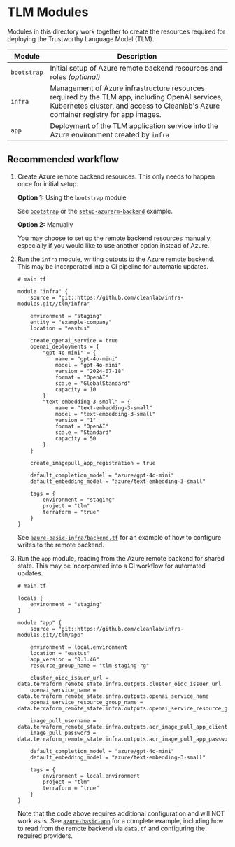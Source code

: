 # TLM Modules

Modules in this directory work together to create the resources required for deploying the Trustworthy Language Model (TLM). 

| Module | Description |
|--------|-------------|
| `bootstrap` | Initial setup of Azure remote backend resources and roles _(optional)_ |
| `infra` | Management of Azure infrastructure resources required by the TLM app, including OpenAI services, Kubernetes cluster, and access to Cleanlab's Azure container registry for app images. |
| `app` | Deployment of the TLM application service into the Azure environment created by `infra` |

## Recommended workflow

1. Create Azure remote backend resources. This only needs to happen once for initial setup.

    **Option 1:** Using the `bootstrap` module

    See [`bootstrap`](./bootstrap/) or the [`setup-azurerm-backend`](../examples/tlm/setup-azurerm-backend/) example.

    **Option 2:** Manually

    You may choose to set up the remote backend resources manually, especially if you would like to use another option instead of Azure. 

2. Run the `infra` module, writing outputs to the Azure remote backend. This may be incorporated into a CI pipeline for automatic updates.

    ```
    # main.tf

    module "infra" {
        source = "git::https://github.com/cleanlab/infra-modules.git//tlm/infra"

        environment = "staging"
        entity = "example-company"
        location = "eastus"

        create_openai_service = true
        openai_deployments = {
            "gpt-4o-mini" = {
                name = "gpt-4o-mini"
                model = "gpt-4o-mini"
                version = "2024-07-18"
                format = "OpenAI"
                scale = "GlobalStandard"
                capacity = 10
            }
            "text-embedding-3-small" = {
                name = "text-embedding-3-small"
                model = "text-embedding-3-small"
                version = "1"
                format = "OpenAI"
                scale = "Standard"
                capacity = 50
            }
        }
        
        create_imagepull_app_registration = true

        default_completion_model = "azure/gpt-4o-mini"
        default_embedding_model = "azure/text-embedding-3-small"

        tags = {
            environment = "staging"
            project = "tlm"
            terraform = "true"
        }
    }
    ```

    See [`azure-basic-infra/backend.tf`](../examples/tlm/azure-basic-infra/backend.tf) for an example of how to configure writes to the remote backend.

3. Run the `app` module, reading from the Azure remote backend for shared state. This may be incorporated into a CI workflow for automated updates.

    ```
    # main.tf

    locals {
        environment = "staging"
    }

    module "app" {
        source = "git::https://github.com/cleanlab/infra-modules.git//tlm/app"

        environment = local.environment
        location = "eastus"
        app_version = "0.1.46"
        resource_group_name = "tlm-staging-rg"

        cluster_oidc_issuer_url = data.terraform_remote_state.infra.outputs.cluster_oidc_issuer_url
        openai_service_name = data.terraform_remote_state.infra.outputs.openai_service_name
        openai_service_resource_group_name = data.terraform_remote_state.infra.outputs.openai_service_resource_group_name

        image_pull_username = data.terraform_remote_state.infra.outputs.acr_image_pull_app_client_id
        image_pull_password = data.terraform_remote_state.infra.outputs.acr_image_pull_app_password

        default_completion_model = "azure/gpt-4o-mini"
        default_embedding_model = "azure/text-embedding-3-small"

        tags = {
            environment = local.environment
            project = "tlm"
            terraform = "true"
        }
    }
    ```

    Note that the code above requires additional configuration and will NOT work as is. See [`azure-basic-app`](../examples/tlm/azure-basic-app/) for a complete example, including how to read from the remote backend via `data.tf` and configuring the required providers.